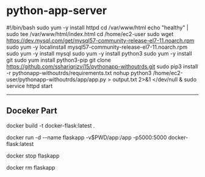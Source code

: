 # python-app-server
#!/bin/bash
sudo yum -y install httpd
cd /var/www/html
echo "healthy" | sudo tee /var/www/html/index.html
cd /home/ec2-user
sudo wget https://dev.mysql.com/get/mysql57-community-release-el7-11.noarch.rpm
sudo yum -y localinstall mysql57-community-release-el7-11.noarch.rpm
sudo yum -y install mysql
sudo yum -y install python3
sudo yum -y install git
sudo yum install python3-pip
git clone https://github.com/sshariqrizvi15/pythonapp-withoutrds.git
sudo pip3 install -r pythonapp-withoutrds/requirements.txt
nohup python3 /home/ec2-user/pythonapp-withoutrds/app/app.py > output.txt 2>&1  </dev/null &
sudo service httpd start

_______________________
## Doceker Part
docker build -t docker-flask:latest .

docker run -d --name flaskapp -v$PWD/app:/app -p5000:5000 docker-flask:latest

docker stop flaskapp

docker rm flaskapp
